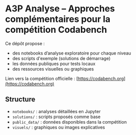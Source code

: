 # A3P Analyse – Approches complémentaires pour la compétition Codabench

Ce dépôt propose :
- des notebooks d’analyse exploratoire pour chaque niveau
- des scripts d'exemple (solutions de démarrage)
- les données publiques pour tests locaux
- des ressources visuelles ou graphiques

Lien vers la compétition officielle : [https://codabench.org](https://codabench.org)

## Structure

- `notebooks/` : analyses détaillées en Jupyter
- `solutions/` : scripts proposés comme base
- `public_data/` : données disponibles dans la compétition
- `visuels/` : graphiques ou images explicatives
